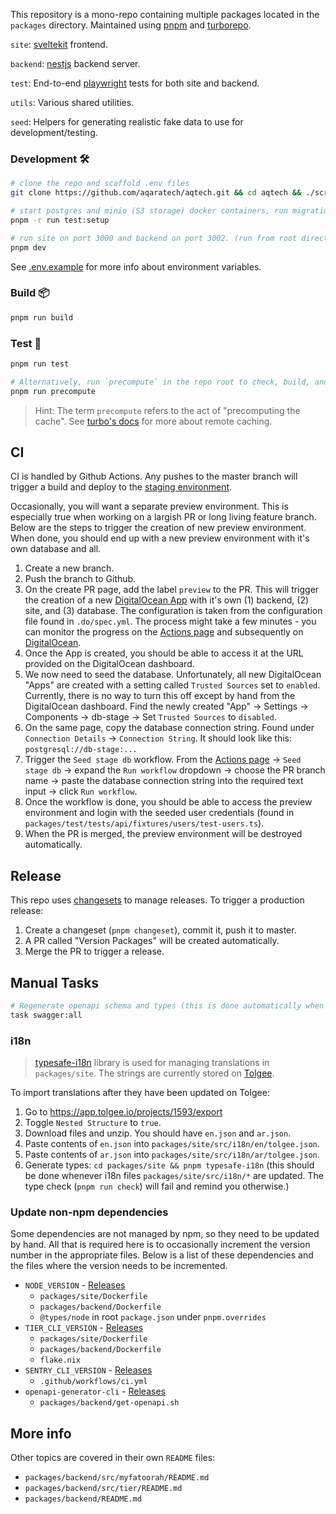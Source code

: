 This repository is a mono-repo containing multiple packages located in the `packages` directory. Maintained using [pnpm](https://pnpm.io/) and [turborepo](https://turborepo.org/).

`site`: [sveltekit](https://kit.svelte.dev) frontend.

`backend`: [nestjs](https://github.com/nestjs/nest) backend server.

`test`: End-to-end [playwright](https://playwright.dev) tests for both site and backend.

`utils`: Various shared utilities.

`seed`: Helpers for generating realistic fake data to use for development/testing.

### Development 🛠️

```bash
# clone the repo and scaffold .env files
git clone https://github.com/aqaratech/aqtech.git && cd aqtech && ./scripts/scaffold-worktree.sh

# start postgres and minio (S3 storage) docker containers, run migrations, and seed the database. While the seeded data is mostly random, a set of constant test users are always created. Their details can be found in `packages/test/tests/api/fixtures/users/test-users.ts`.
pnpm -r run test:setup

# run site on port 3000 and backend on port 3002. (run from root directory)
pnpm dev
```

See [.env.example](.env.example) for more info about environment variables.

### Build 📦

```bash
pnpm run build
```

### Test 🧪

```bash
pnpm run test

# Alternatively, run `precompute` in the repo root to check, build, and test all packages.
pnpm run precompute
```

> Hint: The term `precompute` refers to the act of "precomputing the cache". See [turbo's docs](https://turbo.build/repo/docs/core-concepts/remote-caching#a-single-shared-cache) for more about remote caching.

## CI

CI is handled by Github Actions. Any pushes to the master branch will trigger a build and deploy to the [staging environment](https://cloud.digitalocean.com/projects/95f2e61f-f483-4518-89ae-79b1d9200dd9/resources?i=404036).

Occasionally, you will want a separate preview environment. This is especially true when working on a largish PR or long living feature branch. Below are the steps to trigger the creation of new preview environment. When done, you should end up with a new preview environment with it's own database and all.

1. Create a new branch.
2. Push the branch to Github.
3. On the create PR page, add the label `preview` to the PR. This will trigger the creation of a new [DigitalOcean App](https://docs.digitalocean.com/products/app-platform/) with it's own (1) backend, (2) site, and (3) database. The configuration is taken from the configuration file found in `.do/spec.yml`. The process might take a few minutes - you can monitor the progress on the [Actions page](https://github.com/aqaratech/aqtech/actions) and subsequently on [DigitalOcean](https://cloud.digitalocean.com/projects/95f2e61f-f483-4518-89ae-79b1d9200dd9/resources?i=404036).
4. Once the App is created, you should be able to access it at the URL provided on the DigitalOcean dashboard.
5. We now need to seed the database. Unfortunately, all new DigitalOcean "Apps" are created with a setting called `Trusted Sources` set to `enabled`. Currently, there is no way to turn this off except by hand from the DigitalOcean dashboard. Find the newly created "App" -> Settings -> Components -> db-stage -> Set `Trusted Sources` to `disabled`.
6. On the same page, copy the database connection string. Found under `Connection Details` -> `Connection String`. It should look like this: `postgresql://db-stage:...`
7. Trigger the `Seed stage db` workflow. From the [Actions page](https://github.com/aqaratech/aqtech/actions) -> `Seed stage db` -> expand the `Run workflow` dropdown -> choose the PR branch name -> paste the database connection string into the required text input -> click `Run workflow`.
8. Once the workflow is done, you should be able to access the preview environment and login with the seeded user credentials (found in `packages/test/tests/api/fixtures/users/test-users.ts`).
9. When the PR is merged, the preview environment will be destroyed automatically.

## Release

This repo uses [changesets](https://github.com/changesets/changesets) to manage releases. To trigger a production release:

1. Create a changeset (`pnpm changeset`), commit it, push it to master.
2. A PR called "Version Packages" will be created automatically.
3. Merge the PR to trigger a release.

## Manual Tasks

```bash
# Regenerate openapi schema and types (this is done automatically when running `pnpm precompute`)
task swagger:all
```

### i18n

> [typesafe-i18n](https://github.com/ivanhofer/typesafe-i18n) library is used for managing translations in `packages/site`. The strings are currently stored on [Tolgee](https://tolgee.io/).

To import translations after they have been updated on Tolgee:

1. Go to https://app.tolgee.io/projects/1593/export
1. Toggle `Nested Structure` to `true`.
1. Download files and unzip. You should have `en.json` and `ar.json`.
1. Paste contents of `en.json` into `packages/site/src/i18n/en/tolgee.json`.
1. Paste contents of `ar.json` into `packages/site/src/i18n/ar/tolgee.json`.
1. Generate types: `cd packages/site && pnpm typesafe-i18n` (this should be done whenever i18n files `packages/site/src/i18n/*` are updated. The type check (`pnpm run check`) will fail and remind you otherwise.)

### Update non-npm dependencies

Some dependencies are not managed by npm, so they need to be updated by hand. All that is required here is to occasionally increment the version number in the appropriate files. Below is a list of these dependencies and the files where the version needs to be incremented.

- `NODE_VERSION` - [Releases](https://nodejs.org/en/about/releases/)
  - `packages/site/Dockerfile`
  - `packages/backend/Dockerfile`
  - `@types/node` in root `package.json` under `pnpm.overrides`
- `TIER_CLI_VERSION` - [Releases](https://github.com/tierrun/tier/releases/)
  - `packages/site/Dockerfile`
  - `packages/backend/Dockerfile`
  - `flake.nix`
- `SENTRY_CLI_VERSION` - [Releases](https://github.com/getsentry/sentry-cli/releases)
  - `.github/workflows/ci.yml`
- `openapi-generator-cli` - [Releases](https://github.com/OpenAPITools/openapi-generator/releases)
  - `packages/backend/get-openapi.sh`

## More info

Other topics are covered in their own `README` files:

- `packages/backend/src/myfatoorah/README.md`
- `packages/backend/src/tier/README.md`
- `packages/backend/README.md`


